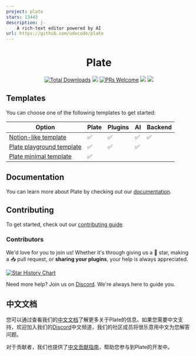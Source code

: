 ```yaml
---
project: plate
stars: 13443
description: |-
    A rich-text editor powered by AI
url: https://github.com/udecode/plate
---
```


<h1 align="center">
Plate
</h1>

<p>
<div align="center">
  <a href="https://www.npmjs.com/package/@udecode/plate-core"><img src="https://img.shields.io/npm/dm/@udecode/plate-core.svg" alt="Total Downloads"></a>
  <a target="_blank" href="https://github.com/udecode/plate/releases/latest"><img src="https://img.shields.io/github/v/release/udecode/plate" /></a>
  <a target="_blank" href="tooling/CONTRIBUTING.md"><img src="https://img.shields.io/badge/PRs-welcome-brightgreen.svg" alt="PRs Welcome"></a>
  <a target="_blank" href="https://discord.gg/mAZRuBzGM3"><img src="https://img.shields.io/badge/chat-on%20discord-7289da.svg?sanitize=true" /></a>
  <a target="_blank" href="https://github.com/udecode/plate/blob/main/LICENSE"><img src="https://badgen.now.sh/badge/license/MIT" /></a>
</div>

[//]: # '  <a target="_blank" href="https://platejs.org/docs/playground" alt="Live Demo"><img src="https://img.shields.io/badge/Live%20Demo-blue" /></a>'
[//]: # 'Welcome to Plate, a rich-text editor framework designed for simplicity and efficiency. Plate consists of four main parts:'
[//]: #
[//]: # "1. **Core**: This is the heart of Plate. It's a special plugin system just for `slate-react`. We've made sure everything is neat and tidy, so it's easier for you to develop your project."
[//]: # '2. **Plugins**: We give you a big selection of plugin packages. They help make editor behaviors, hooks, serialization, and normalization better, among other things.'
[//]: # '3. **Primitives**: Besides the headless plugins, we also provide primitive hooks and components built on top of [Radix UI](https://www.radix-ui.com/). These are **unstyled** and accessible parts for making great design systems.'
[//]: # '4. **Components**: We know a good-looking start is important. So, we give you components created with Plate CLI and [shadcn/ui](https://ui.shadcn.com/). Use these as a starting point to create your own component library.'

## Templates

You can choose one of the following templates to get started:

| Option                                                                            | Plate | Plugins | AI  | Backend |
| --------------------------------------------------------------------------------- | ----- | ------- | --- | ------- |
| [Notion-like template](https://pro.platejs.org/docs/templates/potion)             | ✅    | ✅      | ✅  | ✅      |
| [Plate playground template](https://github.com/udecode/plate-playground-template) | ✅    | ✅      | ✅  |         |
| [Plate minimal template](https://github.com/udecode/plate-template)               | ✅    |         |     |         |

## Documentation

You can learn more about Plate by checking out our [documentation](https://platejs.org/docs).

## Contributing

To get started, check out our [contributing guide](tooling/CONTRIBUTING.md).

### Contributors

We'd love for you to join us! Whether it's through giving us a 🌟 star, making a 📥 pull request, or **sharing your plugins**, your help is always appreciated.

[![Star History Chart](https://api.star-history.com/svg?repos=udecode/plate&type=Date)](https://star-history.com/#udecode/plate&Date)

Need more help? Join us on [Discord](https://discord.gg/mAZRuBzGM3). We're always here to guide you.

## 中文文档

您可以通过查看我们的[中文文档](tooling/cn/README.md)了解更多关于Plate的信息。如果您需要中文支持，欢迎加入我们的[Discord](https://discord.gg/mAZRuBzGM3)中文频道，我们的社区成员将很乐意用中文为您解答问题。

对于贡献者，我们也提供了[中文贡献指南](tooling/cn/CONTRIBUTING.md)，帮助您参与到Plate的开发中。

